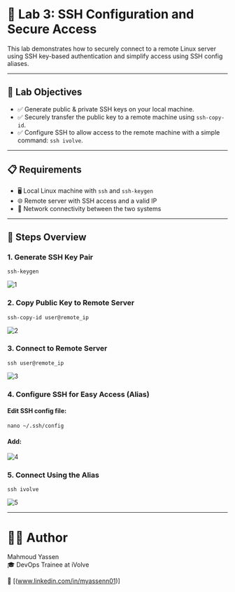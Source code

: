 # 🔐 Lab 3: SSH Configuration and Secure Access

This lab demonstrates how to securely connect to a remote Linux server using SSH key-based authentication and simplify access using SSH config aliases.

---
## 🎯 Lab Objectives
- ✅ Generate public & private SSH keys on your local machine.
- ✅ Securely transfer the public key to a remote machine using `ssh-copy-id`.
- ✅ Configure SSH to allow access to the remote machine with a simple command: `ssh ivolve`.
---
## 📋 Requirements
- 🖥️ Local Linux machine with `ssh` and `ssh-keygen`
- 🌐 Remote server with SSH access and a valid IP
- 📡 Network connectivity between the two systems
---
## 🧾 Steps Overview
### 1. Generate SSH Key Pair
`ssh-keygen`

![1](https://github.com/user-attachments/assets/4dd91d78-c7c7-4940-98f6-8b8071092d92)

### 2. Copy Public Key to Remote Server
`ssh-copy-id user@remote_ip`

![2](https://github.com/user-attachments/assets/db2d8d8f-244f-4491-89ed-3f2927f883b5)

### 3. Connect to Remote Server
`ssh user@remote_ip`

![3](https://github.com/user-attachments/assets/494d6e8a-0632-40dd-81c0-95de35348292)

### 4. Configure SSH for Easy Access (Alias)
#### Edit SSH config file:
`nano ~/.ssh/config`
#### Add:
![4](https://github.com/user-attachments/assets/a418ffad-b0ac-4c45-84b5-00304a8e1703)

### 5. Connect Using the Alias
`ssh ivolve`

![5](https://github.com/user-attachments/assets/7968d4b3-f2b3-4f54-87b8-01d1516a6b32)

---
# 👨‍💻 Author  
Mahmoud Yassen  
🎓 DevOps Trainee at iVolve

🔗 [(www.linkedin.com/in/myassenn01)]



